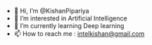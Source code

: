 - 👋 Hi, I’m @KishanPipariya
- 👀 I’m interested in Artificial Intelligence
- 🌱 I’m currently learning Deep learning
- 📫 How to reach me : intelkishan@gmail.com

<!---
KishanPipariya/KishanPipariya is a ✨ special ✨ repository because its `README.md` (this file) appears on your GitHub profile.
You can click the Preview link to take a look at your changes.
--->
